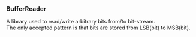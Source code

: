 ### BufferReader
A library used to read/write arbitrary bits from/to bit-stream.  
The only accepted pattern is that bits are stored from LSB(bit) to MSB(bit).
